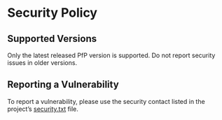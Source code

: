 # Security Policy

## Supported Versions

Only the latest released PfP version is supported. Do not report security issues in older versions.

## Reporting a Vulnerability

To report a vulnerability, please use the security contact listed in the project’s [security.txt](https://pfp.works/.well-known/security.txt) file.
